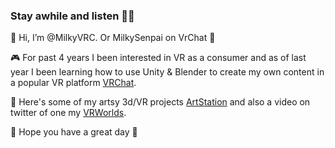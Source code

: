 ### Stay awhile and listen 👩‍💻

👋 Hi, I’m @MilkyVRC. Or MilkySenpai on VrChat 🥽

🎮 For past 4 years I been interested in VR as a consumer and as of last year I been learning how to use Unity & Blender to create my own content in a popular VR platform [VRChat](https://hello.vrchat.com/).

🎨 Here's some of my artsy 3d/VR projects [ArtStation](https://www.artstation.com/milkysenpai) and also a video on twitter of one my [VRWorlds](https://twitter.com/vrpill/status/1298025290455814144).

🥰 Hope you have a great day 🥰
